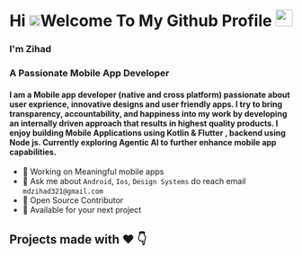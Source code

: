 
<h1 align="center">Hi <img src="https://raw.githubusercontent.com/MartinHeinz/MartinHeinz/master/wave.gif" width="20px" >Welcome To My Github Profile <img src="https://images.emojiterra.com/google/android-11/512px/1f468-1f4bb.png" width="30px"></h1>

### I'm Zihad
### A Passionate Mobile App Developer
<h4 >I am a Mobile app developer (native and cross platform) passionate about user exprience, innovative designs and user friendly apps. I try to bring transparency, accountability, and happiness into my work by developing an internally driven approach that results in highest quality products. I enjoy building Mobile Applications using Kotlin & Flutter , backend using Node js. Currently exploring Agentic AI to further enhance mobile app capabilities.</h4>

* 📱 Working on Meaningful mobile apps 
* 💬 Ask me about ``Android``, ``Ios``, ``Design Systems``  do reach email ``mdzihad321@gmail.com``
* 📝 Open Source Contributor
* 💌 Available for your next project

## Projects made with ❤️ 👇

 




